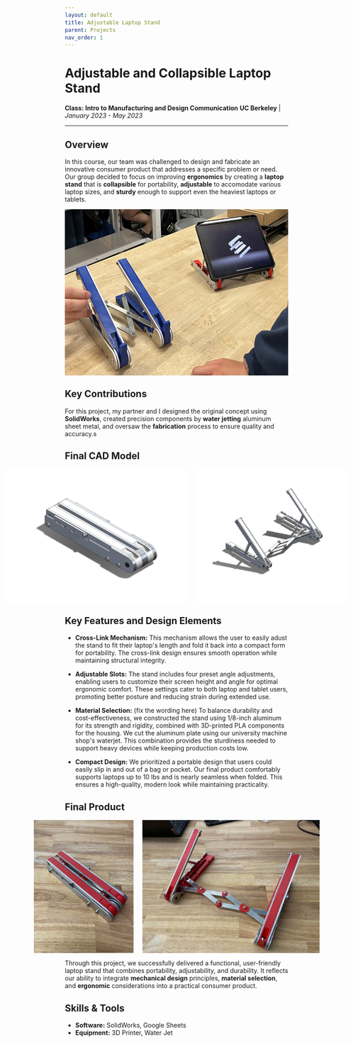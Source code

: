 ```yaml
---
layout: default
title: Adjustable Laptop Stand
parent: Projects
nav_order: 1
---
```


# Adjustable and Collapsible Laptop Stand
**Class: Intro to Manufacturing and Design Communication**
**UC Berkeley** | *January 2023 - May 2023*

---

## Overview
In this course, our team was challenged to design and fabricate an innovative consumer product that addresses a specific problem or need. Our group decided to focus on improving **ergonomics** by creating a **laptop stand** that is **collapsible** for portability, **adjustable** to accomodate various laptop sizes, and **sturdy** enough to support even the heaviest laptops or tablets.

<div style="display: flex; justify-content: center; gap: 20px;">
    <img src="assets/twoStands.jpg" alt="Laptop stand closed" style="height: 375px; width: auto;">
</div>

## Key Contributions
For this project, my partner and I designed the original concept using **SolidWorks**, created precision components by **water jetting** aluminum sheet metal, and oversaw the **fabrication** process to ensure quality and accuracy.s

## Final CAD Model
<div style="display: flex; justify-content: center; gap: 20px;">
    <img src="assets/CADstandClosed.png" alt="Laptop stand closed" style="height: 300px; width: auto;">
    <img src="assets/CADstandOpen.png" alt="Laptop stand open" style="height: 300px; width: auto;">
</div>

## Key Features and Design Elements
- **Cross-Link Mechanism:** This mechanism allows the user to easily adust the stand to fit their laptop's length and fold it back into a compact form for portability. The cross-link design ensures smooth operation while maintaining structural integrity.

- **Adjustable Slots:** The stand includes four preset angle adjustments, enabling users to customize their screen height and angle for optimal ergonomic comfort. These settings cater to both laptop and tablet users, promoting better posture and reducing strain during extended use.

- **Material Selection:** (fix the wording here) To balance durability and cost-effectiveness, we constructed the stand using 1/8-inch aluminum for its strength and rigidity, combined with 3D-printed PLA components for the housing. We cut the aluminum plate using our university machine shop's waterjet. This combination provides the sturdiness needed to support heavy devices while keeping production costs low.

- **Compact Design:** We prioritized a portable design that users could easily slip in and out of a bag or pocket. Our final product comfortably supports laptops up to 10 lbs and is nearly seamless when folded. This ensures a high-quality, modern look while maintaining practicality.

## Final Product
<div style="display: flex; justify-content: center; gap: 20px;">
    <img src="assets/standclosed.jpg" alt="Laptop stand closed" style="height: 300px; width: auto;">
    <img src="assets/standopen.jpg" alt="Laptop stand open" style="height: 300px; width: auto;">
</div>

Through this project, we successfully delivered a functional, user-friendly laptop stand that combines portability, adjustability, and durability. It reflects our ability to integrate **mechanical design** principles, **material selection**, and **ergonomic** considerations into a practical consumer product.


## Skills & Tools
- **Software:** SolidWorks, Google Sheets
- **Equipment:** 3D Printer, Water Jet